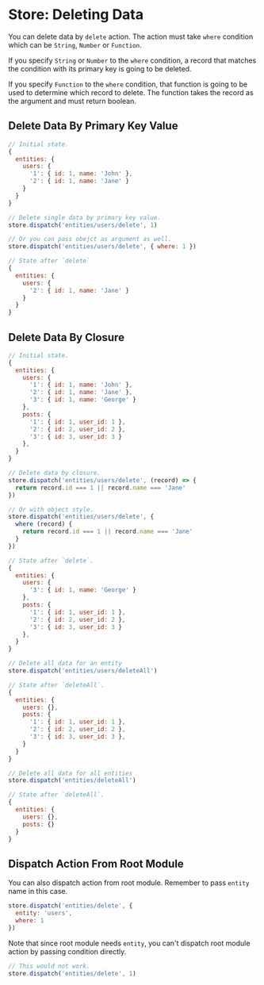 # Store: Deleting Data

You can delete data by `delete` action. The action must take `where` condition which can be `String`, `Number` or `Function`. 

If you specify `String` or `Number` to the `where` condition, a record that matches the condition with its primary key is going to be deleted.

If you specify `Function` to the `where` condition, that function is going to be used to determine which record to delete. The function takes the record as the argument and must return boolean.

## Delete Data By Primary Key Value

```js
// Initial state.
{
  entities: {
    users: {
      '1': { id: 1, name: 'John' },
      '2': { id: 1, name: 'Jane' }
    }
  }
}

// Delete single data by primary key value.
store.dispatch('entities/users/delete', 1)

// Or you can pass obejct as argument as well.
store.dispatch('entities/users/delete', { where: 1 })

// State after `delete`
{
  entities: {
    users: {
      '2': { id: 1, name: 'Jane' }
    }
  }
}
```

## Delete Data By Closure

```js
// Initial state.
{
  entities: {
    users: {
      '1': { id: 1, name: 'John' },
      '2': { id: 1, name: 'Jane' },
      '3': { id: 1, name: 'George' }
    },
    posts: {
      '1': { id: 1, user_id: 1 },
      '2': { id: 2, user_id: 2 },
      '3': { id: 3, user_id: 3 }
    },
  }
}

// Delete data by closure.
store.dispatch('entities/users/delete', (record) => {
  return record.id === 1 || record.name === 'Jane'
})

// Or with object style.
store.dispatch('entities/users/delete', {
  where (record) {
    return record.id === 1 || record.name === 'Jane'
  }
})

// State after `delete`.
{
  entities: {
    users: {
      '3': { id: 1, name: 'George' }
    },
    posts: {
      '1': { id: 1, user_id: 1 },
      '2': { id: 2, user_id: 2 },
      '3': { id: 3, user_id: 3 }
    },
  }
}

// Delete all data for an entity
store.dispatch('entities/users/deleteAll')

// State after `deleteAll`.
{
  entities: {
    users: {},
    posts: {
      '1': { id: 1, user_id: 1 },
      '2': { id: 2, user_id: 2 },
      '3': { id: 3, user_id: 3 },
    }
  }
}

// Delete all data for all entities
store.dispatch('entities/deleteAll')

// State after `deleteAll`.
{
  entities: {
    users: {},
    posts: {}
  }
}
```

## Dispatch Action From Root Module

You can also dispatch action from root module. Remember to pass `entity` name in this case.

```js
store.dispatch('entities/delete', {
  entity: 'users',
  where: 1
})
```

Note that since root module needs `entity`, you can't dispatch root module action by passing condition directly.

```js
// This would not work.
store.dispatch('entities/delete', 1)
```
